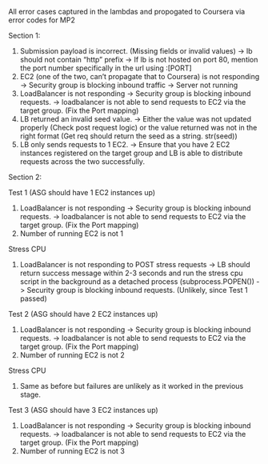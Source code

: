 All error cases captured in the lambdas and propogated to Coursera via error codes for MP2

Section 1:

1) Submission payload is incorrect. (Missing fields or invalid values)
-> lb should not contain “http” prefix
-> If lb is not hosted on port 80, mention the port number specifically in the url using :[PORT]
2) EC2 (one of the two, can’t propagate that to Coursera) is not responding
-> Security group is blocking inbound traffic
-> Server not running
3) LoadBalancer is not responding
-> Security group is blocking inbound requests.
-> loadbalancer is not able to send requests to EC2 via the target group. (Fix the Port mapping)
4) LB returned an invalid seed value. 
-> Either the value was not updated properly (Check post request logic) or the value returned was not in the right format (Get req should return the seed as a string. str(seed))
5) LB only sends requests to 1 EC2.
-> Ensure that you have 2 EC2 instances registered on the target group and LB is able to distribute requests across the two successfully. 

Section 2:

Test 1 (ASG should have 1 EC2 instances up)

1) LoadBalancer is not responding
-> Security group is blocking inbound requests.
-> loadbalancer is not able to send requests to EC2 via the target group. (Fix the Port mapping)
2) Number of running EC2 is not 1

Stress CPU

1) LoadBalancer is not responding to POST stress requests
-> LB should return success message within 2-3 seconds and run the stress cpu script in the background as a detached process (subprocess.POPEN())
-> Security group is blocking inbound requests. (Unlikely, since Test 1 passed)


Test 2 (ASG should have 2 EC2 instances up)

1) LoadBalancer is not responding
-> Security group is blocking inbound requests.
-> loadbalancer is not able to send requests to EC2 via the target group. (Fix the Port mapping)
2) Number of running EC2 is not 2

Stress CPU

1) Same as before but failures are unlikely as it worked in the previous stage.

Test 3 (ASG should have 3 EC2 instances up)

1) LoadBalancer is not responding
-> Security group is blocking inbound requests.
-> loadbalancer is not able to send requests to EC2 via the target group. (Fix the Port mapping)
2) Number of running EC2 is not 3
